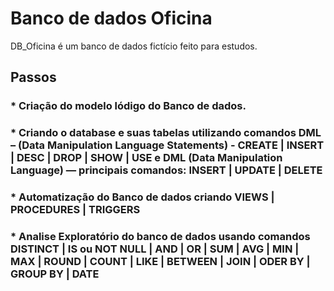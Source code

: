 # Banco de dados Oficina


DB_Oficina é um banco de dados fictício feito para estudos.


## Passos

### * Criação do modelo lódigo do Banco de dados.

### * Criando o database e suas tabelas utilizando comandos DML – (Data Manipulation Language Statements) - CREATE | INSERT | DESC | DROP | SHOW | USE e DML (Data Manipulation Language) — principais comandos: INSERT | UPDATE | DELETE

### * Automatização do Banco de dados criando VIEWS | PROCEDURES | TRIGGERS 

### * Analise Exploratório do banco de dados usando comandos DISTINCT | IS ou NOT NULL | AND | OR | SUM | AVG | MIN | MAX | ROUND | COUNT | LIKE | BETWEEN | JOIN | ODER BY | GROUP BY | DATE
